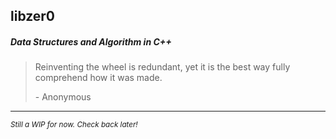 ## libzer0

##### Data Structures and Algorithm in C++

> Reinventing the wheel is redundant, yet it is the best way fully comprehend how it was made. 
>
> \- Anonymous 

<hr />

<small> *Still a WIP for now. Check back later!* </small>